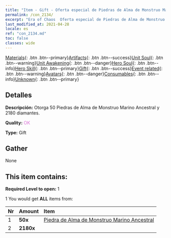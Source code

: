 ```yaml
---
title: "Item - Gift - Oferta especial de Piedras de Alma de Monstruo Marino Ancestral B"
permalink: /con_2134/
excerpt: "Era of Chaos  Oferta especial de Piedras de Alma de Monstruo Marino Ancestral B"
last_modified_at: 2021-04-28
locale: es
ref: "con_2134.md"
toc: false
classes: wide
---
```

 [Materials](/ItemsES/){: .btn .btn--primary}[Artifacts](/ItemsES/Artifacts/){: .btn .btn--success}[Unit Soul](/ItemsES/UnitSoul/){: .btn .btn--warning}[Unit Awakening](/ItemsES/UnitAwakening/){: .btn .btn--danger}[Hero Soul](/ItemsES/HeroSoul/){: .btn .btn--info}[Hero Skill](/ItemsES/HeroSkill/){: .btn .btn--primary}[Gift](/ItemsES/Gift/){: .btn .btn--success}[Event related](/ItemsES/Events/){: .btn .btn--warning}[Avatars](/ItemsES/Avatars/){: .btn .btn--danger}[Consumables](/ItemsES/Consumables/){: .btn .btn--info}[Unknown](/ItemsES/Unknown/){: .btn .btn--primary}

## Detalles
 **Descripción:** Otorga 50 Piedras de Alma de Monstruo Marino Ancestral y 2180 diamantes.

 **Quality:** <span style="color: #DA70D6">OK</span>

 **Type:** Gift

## Gather

  None

## This item contains:

 **Required Level to open:** 1

 1 You would get **ALL** items  from:

  | Nr | Amount |     Item    |
  |:---|:-------|:------------|
  | 1 |  **50x** | [Piedra de Alma de Monstruo Marino Ancestral](/ItemsES/unt_355/) |  | 
  | 2 |  **2180x** | <i class="fas fa-gem"/> |  | 
